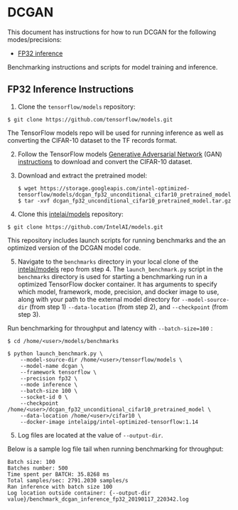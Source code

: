# DCGAN

This document has instructions for how to run DCGAN for the
following modes/precisions:
* [FP32 inference](#fp32-inference-instructions)

Benchmarking instructions and scripts for model training and inference.

## FP32 Inference Instructions

1. Clone the `tensorflow/models` repository:

```
$ git clone https://github.com/tensorflow/models.git
```

The TensorFlow models repo will be used for running inference as well as
converting the CIFAR-10 dataset to the TF records format.

2. Follow the TensorFlow models 
[Generative Adversarial Network](https://github.com/tensorflow/models/tree/master/research/gan#cifar10) (GAN)
[instructions](https://github.com/tensorflow/models/blob/master/research/slim/datasets/download_and_convert_cifar10.py)
to download and convert the CIFAR-10 dataset.

3. Download and extract the pretrained model:
   ```
   $ wget https://storage.googleapis.com/intel-optimized-tensorflow/models/dcgan_fp32_unconditional_cifar10_pretrained_model.tar.gz
   $ tar -xvf dcgan_fp32_unconditional_cifar10_pretrained_model.tar.gz
   ```

4. Clone this [intelai/models](https://github.com/IntelAI/models)
repository:

```
$ git clone https://github.com/IntelAI/models.git
```

This repository includes launch scripts for running benchmarks and the
an optimized version of the DCGAN model code.

5. Navigate to the `benchmarks` directory in your local clone of
the [intelai/models](https://github.com/IntelAI/models) repo from step 4.
The `launch_benchmark.py` script in the `benchmarks` directory is
used for starting a benchmarking run in a optimized TensorFlow docker
container. It has arguments to specify which model, framework, mode,
precision, and docker image to use, along with your path to the external model directory
for `--model-source-dir` (from step 1) `--data-location` (from step 2), and `--checkpoint` (from step 3).


Run benchmarking for throughput and latency with `--batch-size=100` :
```
$ cd /home/<user>/models/benchmarks

$ python launch_benchmark.py \
    --model-source-dir /home/<user>/tensorflow/models \
    --model-name dcgan \
    --framework tensorflow \
    --precision fp32 \
    --mode inference \
    --batch-size 100 \
    --socket-id 0 \
    --checkpoint /home/<user>/dcgan_fp32_unconditional_cifar10_pretrained_model \
    --data-location /home/<user>/cifar10 \
    --docker-image intelaipg/intel-optimized-tensorflow:1.14
```

5. Log files are located at the value of `--output-dir`.

Below is a sample log file tail when running benchmarking for throughput:
```
Batch size: 100 
Batches number: 500
Time spent per BATCH: 35.8268 ms
Total samples/sec: 2791.2030 samples/s
Ran inference with batch size 100
Log location outside container: {--output-dir value}/benchmark_dcgan_inference_fp32_20190117_220342.log
```